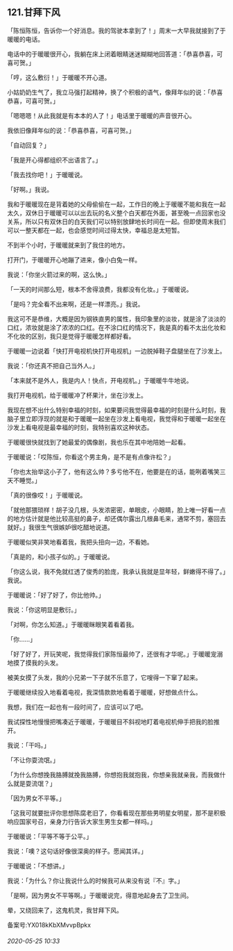 ## 121.甘拜下风
「陈恒陈恒，告诉你一个好消息。我的驾驶本拿到了！」周末一大早我就接到了于暖暖的电话。


电话中的于暖暖很开心，我躺在床上闭着眼睛迷迷糊糊地回答道：「恭喜恭喜，可喜可贺。」


「哼，这么敷衍！」于暖暖不开心道。


小姑奶奶生气了，我立马强打起精神，换了个积极的语气，像拜年似的说：「恭喜恭喜，可喜可贺。」


「嗯嗯嗯！从此我就是有本本的人了！」电话里于暖暖的声音很开心。


我依旧像拜年似的说：「恭喜恭喜，可喜可贺。」


「自动回复？」


「我是开心得都组织不出语言了。」


「我去找你吧！」于暖暖说。


「好啊。」我说。


我和于暖暖现在是背着她的父母偷偷在一起，工作日的晚上于暖暖不能和我在一起太久，双休日于暖暖可以以出去玩的名义整个白天都在外面，甚至晚一点回家也没关系，所以只有双休日的白天我们可以特别放肆地长时间在一起。但即使周末我们可以一整天都在一起，也会感觉时间过得太快，幸福总是太短暂。


不到半个小时，于暖暖就来到了我住的地方。


打开门，于暖暖开心地蹦了进来，像小白兔一样。


我说：「你坐火箭过来的啊，这么快。」


「一天的时间那么短，根本不舍得浪费，我都没有化妆。」于暖暖说。


「是吗？完全看不出来啊，还是一样漂亮。」我说。


我这可不是恭维，大概是因为钢铁直男的属性，我印象里的淡妆，就是涂了淡淡的口红，浓妆就是涂了浓浓的口红。在不涂口红的情况下，我是真的看不太出化妆和不化妆的区别，我只是觉得于暖暖怎样都好看。


于暖暖一边说着「快打开电视机快打开电视机」一边脱掉鞋子盘腿坐在了沙发上。


我说：「你还真不把自己当外人。」


「本来就不是外人，我是内人！快点，开电视机。」于暖暖牛牛地说。


我打开电视机，给于暖暖冲了杯果汁，坐在沙发上。


我现在想不出什么特别幸福的时刻，如果要问我觉得最幸福的时刻是什么时刻，我脑子里立即浮现的就是和于暖暖一起坐在沙发上看电视，我觉得和于暖暖一起坐在沙发上看电视是最幸福的时刻，我特别喜欢这种状态。


于暖暖很快就找到了她最爱的偶像剧，我也乐在其中地陪她一起看。


于暖暖说：「哎陈恒，你看这个男主角，是不是有点像许松？」


「你也太抬举这小子了，他有这么帅？多亏他不在，他要是在的话，能咧着嘴笑三天不睡觉。」


「真的很像哎！」于暖暖说。


「就他那猥琐样！胡子没几根，头发浓密密，单眼皮，小眼睛，脸上唯一好看一点的地方估计就是他比较高挺的鼻子，却还偶尔露出几根鼻毛来，通常不剪，塞回去就好。」我很生气很嫉妒很吃醋地说道。


于暖暖似笑非笑地看着我，我把头扭向一边，不看她。


「真是的，和小孩子似的。」于暖暖说。


「你这么说，我不免就红透了俊秀的脸庞，我承认我就是显年轻，鲜嫩得不得了。」我说。


于暖暖说：「好了好了，你比他帅。」


我说：「你这明显是敷衍。」


「对啊，你怎么知道。」于暖暖眯眼笑着看着我。


「你……」


「好了好了，开玩笑呢，我觉得我们家陈恒最帅了，还很有才华呢。」于暖暖宠溺地摸了摸我的头发。


被美女摸了头发，我的小兄弟一下子就不乐意了，它嗖得一下窜了起来。


于暖暖继续投入地看着电视，我深情款款地看着于暖暖，好想做点什么。


我想，我们在一起也有一段时间了，应该可以了吧。


我试探性地慢慢把嘴凑近于暖暖，于暖暖目不斜视地盯着电视机伸手把我的脸推开。


我说：「干吗。」


「不让你耍流氓。」


「为什么你想挽我胳膊就挽我胳膊，你想抱我就抱我，你想亲我就亲我，而我做什么就是耍流氓？」


「因为男女不平等。」


「这我可就要批评你思想陈腐老旧了，你看看现在那些男明星女明星，那不是积极响应国家号召，亲身力行告诉大家生男生女都一样吗。」


于暖暖说：「平等不等于公平。」


我说：「噢？这句话好像很深奥的样子。愿闻其详。」


于暖暖说：「不想讲。」


我说：「为什么？你让我说什么的时候我可从来没有说『不』字。」


「是啊，因为男女不平等啊。」于暖暖说完，得意地起身去了卫生间。


晕，又绕回来了，这鬼机灵，我甘拜下风。


备案号:YX018kKbXMvvpBpkx


###### 2020-05-25 10:33
